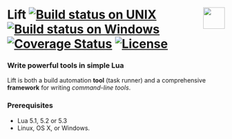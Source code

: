 # <img src="https://raw.github.com/tbastos/i/master/lift.svg" height="50" align="right"/> Lift  [![Build status on UNIX](https://travis-ci.org/tbastos/lift.svg?branch=master)](https://travis-ci.org/tbastos/lift) [![Build status on Windows](https://ci.appveyor.com/api/projects/status/j15esm249a67d7f6?svg=true)](https://ci.appveyor.com/project/tbastos/lift) [![Coverage Status](https://coveralls.io/repos/tbastos/lift/badge.svg?branch=master)](https://coveralls.io/r/tbastos/lift?branch=master) [![License](http://img.shields.io/badge/License-MIT-brightgreen.svg)](LICENSE)

### Write powerful tools in simple Lua
Lift is both a build automation **tool** (task runner) and a comprehensive **framework** for writing _command-line tools_.

### Prerequisites
- Lua 5.1, 5.2 or 5.3
- Linux, OS X, or Windows.

